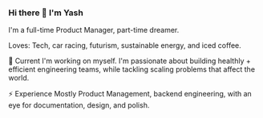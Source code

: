 ### Hi there 👋 I'm Yash

I'm a full-time Product Manager, part-time dreamer. 

Loves: Tech, car racing, futurism, sustainable energy, and iced coffee. 

🤔 Current
I'm working on myself. I'm passionate about building healthly + efficient engineering teams, while tackling scaling problems that affect the world. 

⚡ Experience
Mostly Product Management, backend engineering, with an eye for documentation, design, and polish. 


<!--
**yash261261/yash261261** is a ✨ _special_ ✨ repository because its `README.md` (this file) appears on your GitHub profile.

Here are some ideas to get you started:

- 🔭 I’m currently working on ...
- 🌱 I’m currently learning ...
- 👯 I’m looking to collaborate on ...
- 🤔 I’m looking for help with ...
- 💬 Ask me about ...
- 📫 How to reach me: ...
- 😄 Pronouns: ...
- ⚡ Fun fact: ...
-->
